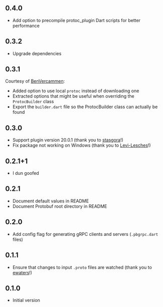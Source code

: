 ## 0.4.0

- Add option to precompile protoc_plugin Dart scripts for better performance

## 0.3.2

- Upgrade dependencies

## 0.3.1

Courtesy of [BenVercammen](https://github.com/BenVercammen):

- Added option to use local `protoc` instead of downloading one
- Extracted options that might be useful when overriding the `ProtocBuilder` class
- Export the `builder.dart` file so the ProtocBuilder class can actually be found

## 0.3.0

- Support plugin version 20.0.1 (thank you to [stasgora](https://github.com/stasgora)!)
- Fix package not working on Windows (thank you to [Levi-Lesches](https://github.com/Levi-Lesches)!)

## 0.2.1+1

- I dun goofed

## 0.2.1

- Document default values in README
- Document Protobuf root directory in README

## 0.2.0

- Add config flag for generating gRPC clients and servers (`.pbgrpc.dart` files)

## 0.1.1

- Ensure that changes to input `.proto` files are watched (thank you to [ewaters](https://github.com/ewaters)!)

## 0.1.0

- Initial version
